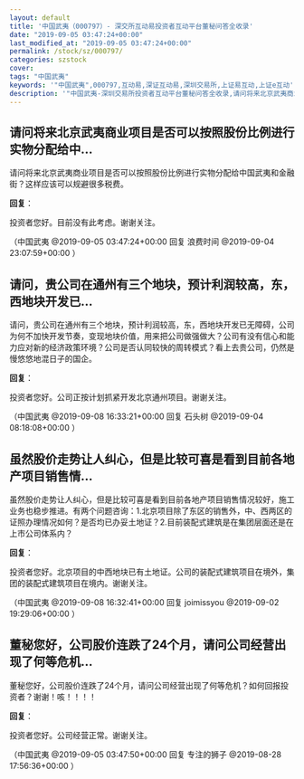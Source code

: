```yaml
---
layout: default
title: '中国武夷（000797）- 深交所互动易投资者互动平台董秘问答全收录'
date: "2019-09-05 03:47:24+00:00"
last_modified_at: "2019-09-05 03:47:24+00:00"
permalink: /stock/sz/000797/
categories: szstock
cover: 
tags: "中国武夷"
keywords: '"中国武夷",000797,互动易,深证互动易,深圳交易所,上证易互动,上证e互动'
description: '"中国武夷-深圳交易所投资者互动平台董秘问答全收录,请问将来北京武夷商业项目是否可以按照股份比例进行实物分配给中国武夷和金融街？这样应该可以规避很多税费。"'
---
```


## 请问将来北京武夷商业项目是否可以按照股份比例进行实物分配给中...

请问将来北京武夷商业项目是否可以按照股份比例进行实物分配给中国武夷和金融街？这样应该可以规避很多税费。

**回复**：

投资者您好。目前没有此考虑。谢谢关注。 

（中国武夷  @2019-09-05 03:47:24+00:00 回复 浪费时间  @2019-09-04 23:07:59+00:00 ）

## 请问，贵公司在通州有三个地块，预计利润较高，东，西地块开发已...

请问，贵公司在通州有三个地块，预计利润较高，东，西地块开发已无障碍，公司为何不加快开发节奏，变现地块价值，用来把公司做强做大？公司有没有信心和能力应对新的经济政策环境？公司是否认同较快的周转模式？看上去贵公司，仍然是慢悠悠地混日子的国企。

**回复**：

投资者您好。公司正按计划抓紧开发北京通州项目。谢谢关注。 

（中国武夷  @2019-09-08 16:33:21+00:00 回复 石头树  @2019-09-04 08:18:08+00:00 ）

## 虽然股价走势让人纠心，但是比较可喜是看到目前各地产项目销售情...

虽然股价走势让人纠心，但是比较可喜是看到目前各地产项目销售情况较好，施工业务也稳步推进。有两个问题咨询：1.北京项目除了东区的销售外，中、西两区的证照办理情况如何？是否均已办妥土地证？2.目前装配式建筑是在集团层面还是在上市公司体系内？

**回复**：

投资者您好。北京项目的中西地块已有土地证。公司的装配式建筑项目在境外，集团的装配式建筑项目在境内。谢谢关注。 

（中国武夷  @2019-09-08 16:32:41+00:00 回复 joimissyou  @2019-09-02 19:29:06+00:00 ）

## 董秘您好，公司股价连跌了24个月，请问公司经营出现了何等危机...

董秘您好，公司股价连跌了24个月，请问公司经营出现了何等危机？如何回报投资者？谢谢！咳！！！！

**回复**：

投资者您好。公司经营正常。谢谢关注。 

（中国武夷  @2019-09-05 03:47:50+00:00 回复 专注的狮子  @2019-08-28 17:56:36+00:00 ）

